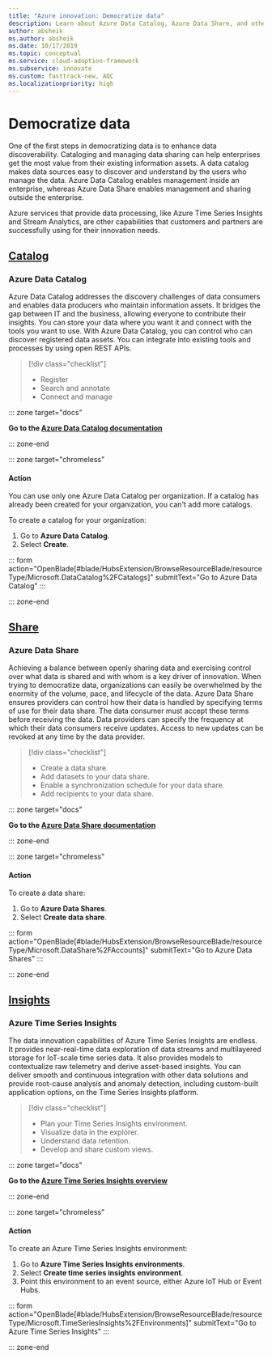 ```yaml
---
title: "Azure innovation: Democratize data"
description: Learn about Azure Data Catalog, Azure Data Share, and other tools that enhance data discoverability and understanding.
author: absheik
ms.author: absheik
ms.date: 10/17/2019
ms.topic: conceptual
ms.service: cloud-adoption-framework
ms.subservice: innovate
ms.custom: fasttrack-new, AQC
ms.localizationpriority: high
---
```


# Democratize data

One of the first steps in democratizing data is to enhance data discoverability. Cataloging and managing data sharing can help enterprises get the most value from their existing information assets. A data catalog makes data sources easy to discover and understand by the users who manage the data. Azure Data Catalog enables management inside an enterprise, whereas Azure Data Share enables management and sharing outside the enterprise.

Azure services that provide data processing, like Azure Time Series Insights and Stream Analytics, are other capabilities that customers and partners are successfully using for their innovation needs.

## [Catalog](#tab/Catalog)

### Azure Data Catalog

Azure Data Catalog addresses the discovery challenges of data consumers and enables data producers who maintain information assets. It bridges the gap between IT and the business, allowing everyone to contribute their insights. You can store your data where you want it and connect with the tools you want to use. With Azure Data Catalog, you can control who can discover registered data assets. You can integrate into existing tools and processes by using open REST APIs.

> [!div class="checklist"]
>
> - Register
> - Search and annotate
> - Connect and manage

::: zone target="docs"

**Go to the [Azure Data Catalog documentation](/azure/data-catalog)**

::: zone-end

::: zone target="chromeless"

#### Action

You can use only one Azure Data Catalog per organization. If a catalog has already been created for your organization, you can't add more catalogs.

To create a catalog for your organization:

1. Go to **Azure Data Catalog**.
2. Select **Create**.

<!-- markdownlint-disable DOCSMD001 -->

::: form action="OpenBlade[#blade/HubsExtension/BrowseResourceBlade/resourceType/Microsoft.DataCatalog%2FCatalogs]" submitText="Go to Azure Data Catalog" :::

<!-- markdownlint-enable DOCSMD001 -->

::: zone-end

## [Share](#tab/Share)

### Azure Data Share

Achieving a balance between openly sharing data and exercising control over what data is shared and with whom is a key driver of innovation. When trying to democratize data, organizations can easily be overwhelmed by the enormity of the volume, pace, and lifecycle of the data. Azure Data Share ensures providers can control how their data is handled by specifying terms of use for their data share. The data consumer must accept these terms before receiving the data. Data providers can specify the frequency at which their data consumers receive updates. Access to new updates can be revoked at any time by the data provider.

> [!div class="checklist"]
>
> - Create a data share.
> - Add datasets to your data share.
> - Enable a synchronization schedule for your data share.
> - Add recipients to your data share.

::: zone target="docs"

**Go to the [Azure Data Share documentation](/azure/data-share)**

::: zone-end

::: zone target="chromeless"

<!-- markdownlint-disable MD024 -->

#### Action

To create a data share:

1. Go to **Azure Data Shares**.
2. Select **Create data share**.

<!-- markdownlint-disable DOCSMD001 -->

::: form action="OpenBlade[#blade/HubsExtension/BrowseResourceBlade/resourceType/Microsoft.DataShare%2FAccounts]" submitText="Go to Azure Data Shares" :::

<!-- markdownlint-enable DOCSMD001 -->

::: zone-end

## [Insights](#tab/Insights)

### Azure Time Series Insights

The data innovation capabilities of Azure Time Series Insights are endless. It provides near-real-time data exploration of data streams and multilayered storage for IoT-scale time series data. It also provides models to contextualize raw telemetry and derive asset-based insights. You can deliver smooth and continuous integration with other data solutions and provide root-cause analysis and anomaly detection, including custom-built application options, on the Time Series Insights platform.

> [!div class="checklist"]
>
> - Plan your Time Series Insights environment.
> - Visualize data in the explorer.
> - Understand data retention.
> - Develop and share custom views.

::: zone target="docs"

**Go to the [Azure Time Series Insights overview](/azure/time-series-insights/time-series-insights-update-overview)**

::: zone-end

::: zone target="chromeless"

#### Action

To create an Azure Time Series Insights environment:

1. Go to **Azure Time Series Insights environments**.
2. Select **Create time series insights environment**.
3. Point this environment to an event source, either Azure IoT Hub or Event Hubs.

<!-- markdownlint-disable DOCSMD001 -->

::: form action="OpenBlade[#blade/HubsExtension/BrowseResourceBlade/resourceType/Microsoft.TimeSeriesInsights%2FEnvironments]" submitText="Go to Azure Time Series Insights" :::

<!-- markdownlint-enable DOCSMD001 -->

::: zone-end